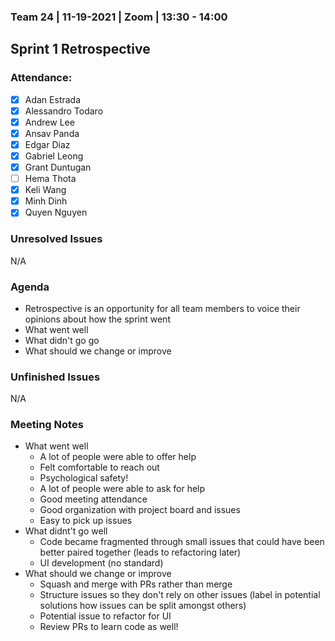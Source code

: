 ### Team 24 | 11-19-2021 | Zoom | 13:30 - 14:00

## Sprint 1 Retrospective

### Attendance:

- [x] Adan Estrada
- [x] Alessandro Todaro
- [x] Andrew Lee
- [x] Ansav Panda
- [x] Edgar Diaz
- [x] Gabriel Leong
- [x] Grant Duntugan
- [ ] Hema Thota
- [x] Keli Wang
- [x] Minh Dinh
- [x] Quyen Nguyen

### Unresolved Issues

N/A

### Agenda

- Retrospective is an opportunity for all team members to voice their opinions about how the sprint went
- What went well
- What didn't go go
- What should we change or improve

### Unfinished Issues

N/A

### Meeting Notes

- What went well
  - A lot of people were able to offer help
  - Felt comfortable to reach out
  - Psychological safety!
  - A lot of people were able to ask for help
  - Good meeting attendance
  - Good organization with project board and issues
  - Easy to pick up issues
- What didnt't go well
  - Code became fragmented through small issues that could have been better paired together (leads to refactoring later)
  - UI development (no standard)
- What should we change or improve
  - Squash and merge with PRs rather than merge
  - Structure issues so they don't rely on other issues (label in potential solutions how issues can be split amongst others)
  - Potential issue to refactor for UI
  - Review PRs to learn code as well!
